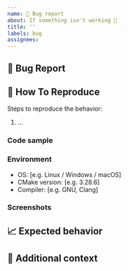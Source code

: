 ```yaml
---
name: 🐛 Bug report
about: If something isn't working 🔧
title: ''
labels: bug
assignees:
---
```


## 🐛 Bug Report

<!-- A clear and concise description of what the bug is. -->

## 🔬 How To Reproduce

Steps to reproduce the behavior:

1. ...

### Code sample

<!-- If applicable, attach a minimal code sample to reproduce the decried issue. -->

### Environment

* OS: [e.g. Linux / Windows / macOS]
* CMake version: [e.g. 3.28.6]
* Compiler: [e.g. GNU, Clang]

### Screenshots

<!-- If applicable, add screenshots to help explain your problem. -->

## 📈 Expected behavior

<!-- A clear and concise description of what you expected to happen. -->

## 📎 Additional context

<!-- Add any other context about the problem here. -->

